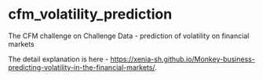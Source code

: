 # cfm_volatility_prediction
The CFM challenge on Challenge Data - prediction of volatility on financial markets

The detail explanation is here - https://xenia-sh.github.io/Monkey-business-predicting-volatility-in-the-financial-markets/. 

